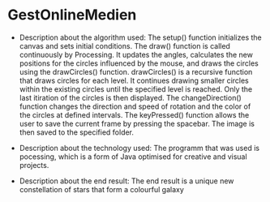 # GestOnlineMedien

- Description about the algorithm used:
  The setup() function initializes the canvas and sets initial conditions.
  The draw() function is called continuously by Processing. It updates the angles, calculates the new positions for the circles influenced by the mouse, and draws the circles     
  using the drawCircles() function.
  drawCircles() is a recursive function that draws circles for each level. It continues drawing smaller circles within the existing circles until the specified level is reached.     Only the last itiration of the circles is then displayed.
  The changeDirection() function changes the direction and speed of rotation and the color of the circles at defined intervals.
  The keyPressed() function allows the user to save the current frame by pressing the spacebar. The image is then saved to the specified folder.
  
- Description about the technology used:
  The programm that was used is pocessing, which is a form of Java optimised for creative and visual projects.
  
- Description about the end result:
  The end result is a unique new constellation of stars that form a colourful galaxy 
